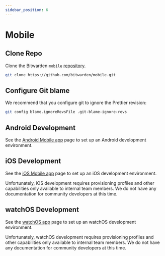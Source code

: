 ```yaml
---
sidebar_position: 6
---
```


# Mobile

## Clone Repo

Clone the Bitwarden `mobile` [repository](https://github.com/bitwarden/mobile).

```bash
git clone https://github.com/bitwarden/mobile.git
```

## Configure Git blame

We recommend that you configure git to ignore the Prettier revision:

```bash
git config blame.ignoreRevsFile .git-blame-ignore-revs
```

## Android Development

See the [Android Mobile app](./android/index.md) page to set up an Android development environment.

## iOS Development

<bitwarden>

See the [iOS Mobile app](./ios/index.mdx) page to set up an iOS development environment.

</bitwarden>

<community>

Unfortunately, iOS development requires provisioning profiles and other capabilities only available
to internal team members. We do not have any documentation for community developers at this time.

</community>

## watchOS Development

<bitwarden>

See the [watchOS app](./watchos) page to set up an watchOS development environment.

</bitwarden>

<community>

Unfortunately, watchOS development requires provisioning profiles and other capabilities only
available to internal team members. We do not have any documentation for community developers at
this time.

</community>
